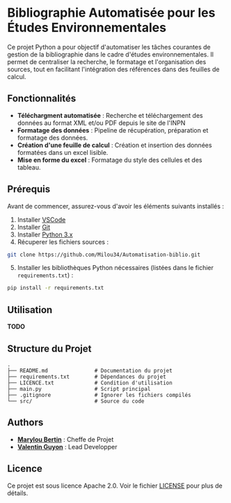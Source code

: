 # Bibliographie Automatisée pour les Études Environnementales

Ce projet Python a pour objectif d'automatiser les tâches courantes de gestion de la bibliographie dans le cadre d'études environnementales. Il permet de centraliser la recherche, le formatage et l'organisation des sources, tout en facilitant l'intégration des références dans des feuilles de calcul.

## Fonctionnalités

- **Téléchargment automatisée** : Recherche et téléchargement des données au format XML et/ou PDF depuis le site de l'INPN
- **Formatage des données** : Pipeline de récupération, préparation et formatage des données.
- **Création d'une feuille de calcul** : Création et insertion des données formatées dans un excel lisible.
- **Mise en forme du excel** : Formatage du style des cellules et des tableau.

## Prérequis

Avant de commencer, assurez-vous d'avoir les éléments suivants installés :

1. Installer [VSCode](https://code.visualstudio.com/download)
2. Installer [Git](https://git-scm.com/downloads)
3. Installer [Python 3.x](https://www.python.org/downloads/)
4. Récuperer les fichiers sources : 
```bash
git clone https://github.com/Milou34/Automatisation-biblio.git
```
5. Installer les bibliothèques Python nécessaires (listées dans le fichier `requirements.txt`) :
```bash
pip install -r requirements.txt
```

## Utilisation
**TODO**

## Structure du Projet

```
.
├── README.md               # Documentation du projet
├── requirements.txt        # Dépendances du projet
├── LICENCE.txt             # Condition d'utilisation
├── main.py                 # Script principal
├── .gitignore              # Ignorer les fichiers compilés
└── src/                    # Source du code
```

## Authors

- **[Marylou Bertin](https://www.linkedin.com/in/marylou-bertin/)** : Cheffe de Projet
- **[Valentin Guyon](https://www.linkedin.com/in/valentin-guyon/)** : Lead Developper

## Licence
Ce projet est sous licence Apache 2.0. Voir le fichier [LICENSE](./LICENSE) pour plus de détails.
